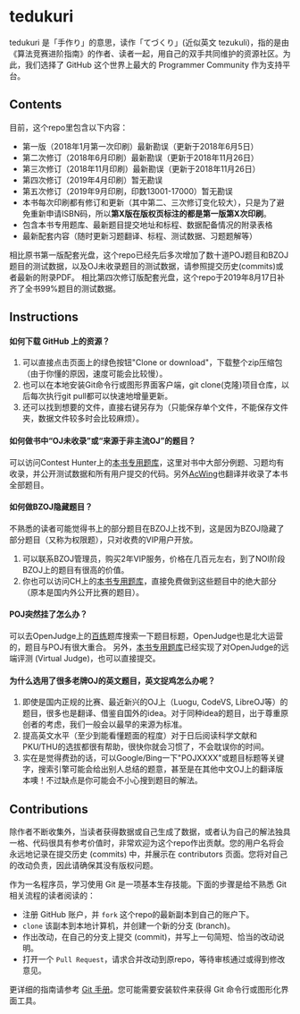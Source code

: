 ﻿# tedukuri
tedukuri 是「手作り」的意思，读作「てづくり」(近似英文 tezukuli)，指的是由《算法竞赛进阶指南》的作者、读者一起，用自己的双手共同维护的资源社区。为此，我们选择了 GitHub 这个世界上最大的 Programmer Community 作为支持平台。

## Contents
目前，这个repo里包含以下内容：
- 第一版（2018年1月第一次印刷）最新勘误（更新于2018年6月5日）
- 第二次修订（2018年6月印刷）最新勘误（更新于2018年11月26日）
- 第三次修订（2018年11月印刷）最新勘误（更新于2018年11月26日）
- 第四次修订（2019年4月印刷）暂无勘误
- 第五次修订（2019年9月印刷，印数13001-17000）暂无勘误
- 本书每次印刷都有修订和更新（其中第二、三次修订变化较大），只是为了避免重新申请ISBN码，所以**第X版在版权页标注的都是第一版第X次印刷**。
- 包含本书专用题库、最新题目提交地址和标程、数据配备情况的附录表格
- 最新配套内容（随时更新习题翻译、标程、测试数据、习题题解等）

相比原书第一版配套光盘，这个repo已经先后多次增加了数十道POJ题目和BZOJ题目的测试数据，以及OJ未收录题目的测试数据，请参照提交历史(commits)或者最新的附录PDF。
相比第四次修订版配套光盘，这个repo于2019年8月17日补齐了全书99%题目的测试数据。

## Instructions
#### 如何下载 GitHub 上的资源？
1. 可以直接点击页面上的绿色按钮"Clone or download"，下载整个zip压缩包（由于你懂的原因，速度可能会比较慢）。
2. 也可以在本地安装Git命令行或图形界面客户端，git clone(克隆)项目仓库，以后每次执行git pull都可以快速地增量更新。
3. 还可以找到想要的文件，直接右键另存为（只能保存单个文件，不能保存文件夹，数据文件较多时会比较麻烦）。
#### 如何做书中“OJ未收录”或“来源于非主流OJ”的题目？
可以访问Contest Hunter上的[本书专用题库](http://contest-hunter.org:83/contest?type=1)，这里对书中大部分例题、习题均有收录，并公开测试数据和所有用户提交的代码。另外[AcWing](https://www.acwing.com/problem/search/1/?csrfmiddlewaretoken=5es0vcpy4xlqy4BgN1NrRvM2v71SA5MFBx3FxI4fCZaxQYjX2lpKSNmRPfEJmtHs&search_content=%E7%AE%97%E6%B3%95%E7%AB%9E%E8%B5%9B%E8%BF%9B%E9%98%B6%E6%8C%87%E5%8D%97)也翻译并收录了本书全部题目。
#### 如何做BZOJ隐藏题目？
不熟悉的读者可能觉得书上的部分题目在BZOJ上找不到，这是因为BZOJ隐藏了部分题目（又称为权限题），只对收费的VIP用户开放。
1. 可以联系BZOJ管理员，购买2年VIP服务，价格在几百元左右，到了NOI阶段BZOJ上的题目有很高的价值。
2. 你也可以访问CH上的[本书专用题库](http://contest-hunter.org:83/contest?type=1)，直接免费做到这些题目中的绝大部分（原本是国内外公开比赛的题目）。
#### POJ突然挂了怎么办？
可以去OpenJudge上的[百练](http://bailian.openjudge.cn)题库搜索一下题目标题，OpenJudge也是北大运营的，题目与POJ有很大重合。
另外，[本书专用题库](http://contest-hunter.org:83/contest?type=1)已经实现了对OpenJudge的远端评测 (Virtual Judge)，也可以直接提交。
#### 为什么选用了很多老牌OJ的英文题目，英文捉鸡怎么办呢？
1. 即使是国内正规的比赛、最近新兴的OJ上（Luogu, CodeVS, LibreOJ等）的题目，很多也是翻译、借鉴自国外的idea。对于同种idea的题目，出于尊重原创者的考虑，我们一般会以最早的来源为标准。
2. 提高英文水平（至少到能看懂题面的程度）对于日后阅读科学文献和PKU/THU的选拔都很有帮助，很快你就会习惯了，不会耽误你的时间。
3. 实在是觉得费劲的话，可以Google/Bing一下"POJXXXX"或题目标题等关键字，搜索引擎可能会给出别人总结的题意，甚至是在其他中文OJ上的翻译版本噢！不过缺点是你可能会不小心搜到题目的解法。

## Contributions
除作者不断收集外，当读者获得数据或自己生成了数据，或者认为自己的解法独具一格、代码很具有参考价值时，非常欢迎为这个repo作出贡献。您的用户名将会永远地记录在提交历史 (commits) 中，并展示在 contributors 页面。您将对自己的改动负责，因此请确保其没有版权问题。

作为一名程序员，学习使用 Git 是一项基本生存技能。下面的步骤是给不熟悉 Git 相关流程的读者阅读的：
- 注册 GitHub 账户，并 `fork` 这个repo的最新副本到自己的账户下。
- `clone` 该副本到本地计算机，并创建一个新的分支 (branch)。
- 作出改动，在自己的分支上提交 (commit)，并写上一句简短、恰当的改动说明。
- 打开一个 `Pull Request`，请求合并改动到原repo，等待审核通过或得到修改意见。

更详细的指南请参考 [Git 手册](https://git-scm.com/book/zh/v2/GitHub-%E5%AF%B9%E9%A1%B9%E7%9B%AE%E5%81%9A%E5%87%BA%E8%B4%A1%E7%8C%AE)。您可能需要安装软件来获得 Git 命令行或图形化界面工具。
